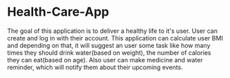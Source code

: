 # Health-Care-App
The goal of this application is to deliver a healthy life to it's user. User can create and log in with their account. This application can calculate user BMI and depending on that, it will suggest an user some task like how many times they should drink water(based on weight), the number of calories they can eat(based on age). Also user can make medicine and water reminder, which will notify them about their upcoming events.
